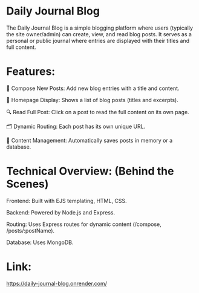 # Daily Journal Blog
The Daily Journal Blog is a simple blogging platform where users (typically the site owner/admin) can create, view, and read blog posts. It serves as a personal or public journal where entries are displayed with their titles and full content.

# Features:
📝 Compose New Posts: Add new blog entries with a title and content.

📃 Homepage Display: Shows a list of blog posts (titles and excerpts).

🔍 Read Full Post: Click on a post to read the full content on its own page.

🗂️ Dynamic Routing: Each post has its own unique URL.

🧠 Content Management: Automatically saves posts in memory or a database.

#  Technical Overview: (Behind the Scenes)

Frontend: Built with EJS templating, HTML, CSS.

Backend: Powered by Node.js and Express.

Routing: Uses Express routes for dynamic content (/compose, /posts/:postName).

Database: Uses MongoDB.

# Link:
https://daily-journal-blog.onrender.com/






